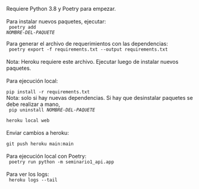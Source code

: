 Requiere Python 3.8 y Poetry para empezar.
<br>
<br>
Para instalar nuevos paquetes, ejecutar:
<br>
<code>
poetry add <i>NOMBRE-DEL-PAQUETE</i>
</code>

Para generar el archivo de requerimientos con las dependencias:
<br>
<code>
poetry export -f requirements.txt --output requirements.txt
</code>
<br>
Nota: Heroku requiere este archivo. Ejecutar luego de instalar nuevos paquetes.
<br>
<br>
Para ejecución local:
<br>
<code>
pip install -r requirements.txt 
</code>
<br>
Nota: solo si hay nuevas dependencias. Si hay que desinstalar paquetes se debe realizar a mano, 
<br>
<code>
pip uninstall <i>NOMBRE-DEL-PAQUETE</i>
</code>
<br>
<code>
heroku local web
</code>
<br>
<br>
Enviar cambios a heroku:
<br>
<code>
git push heroku main:main
</code>
<br>
<br>
Para ejecución local con Poetry:
<br>
<code>
poetry run python -m seminario1_api.app
</code>
<br>
<br>
Para ver los logs:
<br>
<code>
heroku logs --tail
</code>